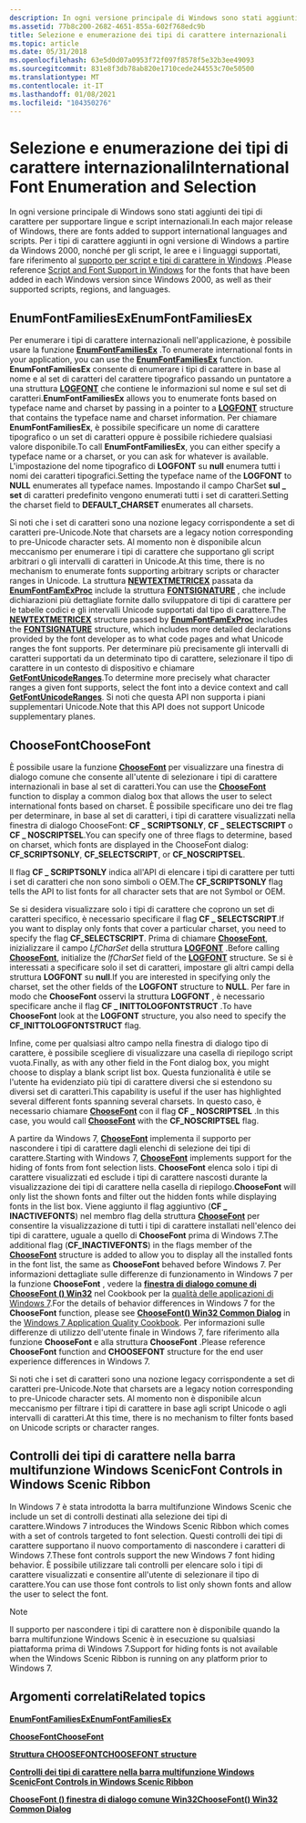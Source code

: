 ```yaml
---
description: In ogni versione principale di Windows sono stati aggiunti dei tipi di carattere per supportare lingue e script internazionali.
ms.assetid: 77b8c200-2682-4651-855a-602f768edc9b
title: Selezione e enumerazione dei tipi di carattere internazionali
ms.topic: article
ms.date: 05/31/2018
ms.openlocfilehash: 63e5d0d07a0953f72f097f8578f5e32b3ee49093
ms.sourcegitcommit: 831e8f3db78ab820e1710cede244553c70e50500
ms.translationtype: MT
ms.contentlocale: it-IT
ms.lasthandoff: 01/08/2021
ms.locfileid: "104350276"
---
```

# <a name="international-font-enumeration-and-selection"></a><span data-ttu-id="157d8-103">Selezione e enumerazione dei tipi di carattere internazionali</span><span class="sxs-lookup"><span data-stu-id="157d8-103">International Font Enumeration and Selection</span></span>

<span data-ttu-id="157d8-104">In ogni versione principale di Windows sono stati aggiunti dei tipi di carattere per supportare lingue e script internazionali.</span><span class="sxs-lookup"><span data-stu-id="157d8-104">In each major release of Windows, there are fonts added to support international languages and scripts.</span></span> <span data-ttu-id="157d8-105">Per i tipi di carattere aggiunti in ogni versione di Windows a partire da Windows 2000, nonché per gli script, le aree e i linguaggi supportati, fare riferimento al [supporto per script e tipi di carattere in Windows](https://msdn.microsoft.com/globalization/mt791278) .</span><span class="sxs-lookup"><span data-stu-id="157d8-105">Please reference [Script and Font Support in Windows](https://msdn.microsoft.com/globalization/mt791278) for the fonts that have been added in each Windows version since Windows 2000, as well as their supported scripts, regions, and languages.</span></span>

## <a name="enumfontfamiliesex"></a><span data-ttu-id="157d8-106">EnumFontFamiliesEx</span><span class="sxs-lookup"><span data-stu-id="157d8-106">EnumFontFamiliesEx</span></span>

<span data-ttu-id="157d8-107">Per enumerare i tipi di carattere internazionali nell'applicazione, è possibile usare la funzione [**EnumFontFamiliesEx**](/windows/win32/api/wingdi/nf-wingdi-enumfontfamiliesexa) .</span><span class="sxs-lookup"><span data-stu-id="157d8-107">To enumerate international fonts in your application, you can use the [**EnumFontFamiliesEx**](/windows/win32/api/wingdi/nf-wingdi-enumfontfamiliesexa) function.</span></span> <span data-ttu-id="157d8-108">**EnumFontFamiliesEx** consente di enumerare i tipi di carattere in base al nome e al set di caratteri del carattere tipografico passando un puntatore a una struttura [**LOGFONT**](/windows/win32/api/wingdi/ns-wingdi-logfonta) che contiene le informazioni sul nome e sul set di caratteri.</span><span class="sxs-lookup"><span data-stu-id="157d8-108">**EnumFontFamiliesEx** allows you to enumerate fonts based on typeface name and charset by passing in a pointer to a [**LOGFONT**](/windows/win32/api/wingdi/ns-wingdi-logfonta) structure that contains the typeface name and charset information.</span></span> <span data-ttu-id="157d8-109">Per chiamare **EnumFontFamiliesEx**, è possibile specificare un nome di carattere tipografico o un set di caratteri oppure è possibile richiedere qualsiasi valore disponibile.</span><span class="sxs-lookup"><span data-stu-id="157d8-109">To call **EnumFontFamiliesEx**, you can either specify a typeface name or a charset, or you can ask for whatever is available.</span></span> <span data-ttu-id="157d8-110">L'impostazione del nome tipografico di **LOGFONT** su **null** enumera tutti i nomi dei caratteri tipografici.</span><span class="sxs-lookup"><span data-stu-id="157d8-110">Setting the typeface name of the **LOGFONT** to **NULL** enumerates all typeface names.</span></span> <span data-ttu-id="157d8-111">Impostando il campo CharSet **sul \_ set** di caratteri predefinito vengono enumerati tutti i set di caratteri.</span><span class="sxs-lookup"><span data-stu-id="157d8-111">Setting the charset field to **DEFAULT\_CHARSET** enumerates all charsets.</span></span>

<span data-ttu-id="157d8-112">Si noti che i set di caratteri sono una nozione legacy corrispondente a set di caratteri pre-Unicode.</span><span class="sxs-lookup"><span data-stu-id="157d8-112">Note that charsets are a legacy notion corresponding to pre-Unicode character sets.</span></span> <span data-ttu-id="157d8-113">Al momento non è disponibile alcun meccanismo per enumerare i tipi di carattere che supportano gli script arbitrari o gli intervalli di caratteri in Unicode.</span><span class="sxs-lookup"><span data-stu-id="157d8-113">At this time, there is no mechanism to enumerate fonts supporting arbitrary scripts or character ranges in Unicode.</span></span> <span data-ttu-id="157d8-114">La struttura [**NEWTEXTMETRICEX**](/windows/win32/api/wingdi/ns-wingdi-newtextmetricexa) passata da [**EnumFontFamExProc**](/previous-versions//dd162618(v=vs.85)) include la struttura [**FONTSIGNATURE**](/windows/win32/api/wingdi/ns-wingdi-fontsignature) , che include dichiarazioni più dettagliate fornite dallo sviluppatore di tipi di carattere per le tabelle codici e gli intervalli Unicode supportati dal tipo di carattere.</span><span class="sxs-lookup"><span data-stu-id="157d8-114">The [**NEWTEXTMETRICEX**](/windows/win32/api/wingdi/ns-wingdi-newtextmetricexa) structure passed by [**EnumFontFamExProc**](/previous-versions//dd162618(v=vs.85)) includes the [**FONTSIGNATURE**](/windows/win32/api/wingdi/ns-wingdi-fontsignature) structure, which includes more detailed declarations provided by the font developer as to what code pages and what Unicode ranges the font supports.</span></span> <span data-ttu-id="157d8-115">Per determinare più precisamente gli intervalli di caratteri supportati da un determinato tipo di carattere, selezionare il tipo di carattere in un contesto di dispositivo e chiamare [**GetFontUnicodeRanges**](/windows/win32/api/wingdi/nf-wingdi-getfontunicoderanges).</span><span class="sxs-lookup"><span data-stu-id="157d8-115">To determine more precisely what character ranges a given font supports, select the font into a device context and call [**GetFontUnicodeRanges**](/windows/win32/api/wingdi/nf-wingdi-getfontunicoderanges).</span></span> <span data-ttu-id="157d8-116">Si noti che questa API non supporta i piani supplementari Unicode.</span><span class="sxs-lookup"><span data-stu-id="157d8-116">Note that this API does not support Unicode supplementary planes.</span></span>

## <a name="choosefont"></a><span data-ttu-id="157d8-117">ChooseFont</span><span class="sxs-lookup"><span data-stu-id="157d8-117">ChooseFont</span></span>

<span data-ttu-id="157d8-118">È possibile usare la funzione [**ChooseFont**](/previous-versions/windows/desktop/legacy/ms646914(v=vs.85)) per visualizzare una finestra di dialogo comune che consente all'utente di selezionare i tipi di carattere internazionali in base al set di caratteri.</span><span class="sxs-lookup"><span data-stu-id="157d8-118">You can use the [**ChooseFont**](/previous-versions/windows/desktop/legacy/ms646914(v=vs.85)) function to display a common dialog box that allows the user to select international fonts based on charset.</span></span> <span data-ttu-id="157d8-119">È possibile specificare uno dei tre flag per determinare, in base al set di caratteri, i tipi di carattere visualizzati nella finestra di dialogo ChooseFont: **CF \_ SCRIPTSONLY**, **CF \_ SELECTSCRIPT** o **CF \_ NOSCRIPTSEL**.</span><span class="sxs-lookup"><span data-stu-id="157d8-119">You can specify one of three flags to determine, based on charset, which fonts are displayed in the ChooseFont dialog: **CF\_SCRIPTSONLY**, **CF\_SELECTSCRIPT**, or **CF\_NOSCRIPTSEL**.</span></span>

<span data-ttu-id="157d8-120">Il flag **CF \_ SCRIPTSONLY** indica all'API di elencare i tipi di carattere per tutti i set di caratteri che non sono simboli o OEM.</span><span class="sxs-lookup"><span data-stu-id="157d8-120">The **CF\_SCRIPTSONLY** flag tells the API to list fonts for all character sets that are not Symbol or OEM.</span></span>

<span data-ttu-id="157d8-121">Se si desidera visualizzare solo i tipi di carattere che coprono un set di caratteri specifico, è necessario specificare il flag **CF \_ SELECTSCRIPT**.</span><span class="sxs-lookup"><span data-stu-id="157d8-121">If you want to display only fonts that cover a particular charset, you need to specify the flag **CF\_SELECTSCRIPT**.</span></span> <span data-ttu-id="157d8-122">Prima di chiamare [**ChooseFont**](/previous-versions/windows/desktop/legacy/ms646914(v=vs.85)), inizializzare il campo *LfCharSet* della struttura [**LOGFONT**](/windows/win32/api/wingdi/ns-wingdi-logfonta) .</span><span class="sxs-lookup"><span data-stu-id="157d8-122">Before calling [**ChooseFont**](/previous-versions/windows/desktop/legacy/ms646914(v=vs.85)), initialize the *lfCharSet* field of the [**LOGFONT**](/windows/win32/api/wingdi/ns-wingdi-logfonta) structure.</span></span> <span data-ttu-id="157d8-123">Se si è interessati a specificare solo il set di caratteri, impostare gli altri campi della struttura **LOGFONT** su **null**.</span><span class="sxs-lookup"><span data-stu-id="157d8-123">If you are interested in specifying only the charset, set the other fields of the **LOGFONT** structure to **NULL**.</span></span> <span data-ttu-id="157d8-124">Per fare in modo che **ChooseFont** osservi la struttura **LOGFONT** , è necessario specificare anche il flag **CF \_ INITTOLOGFONTSTRUCT** .</span><span class="sxs-lookup"><span data-stu-id="157d8-124">To have **ChooseFont** look at the **LOGFONT** structure, you also need to specify the **CF\_INITTOLOGFONTSTRUCT** flag.</span></span>

<span data-ttu-id="157d8-125">Infine, come per qualsiasi altro campo nella finestra di dialogo tipo di carattere, è possibile scegliere di visualizzare una casella di riepilogo script vuota.</span><span class="sxs-lookup"><span data-stu-id="157d8-125">Finally, as with any other field in the Font dialog box, you might choose to display a blank script list box.</span></span> <span data-ttu-id="157d8-126">Questa funzionalità è utile se l'utente ha evidenziato più tipi di carattere diversi che si estendono su diversi set di caratteri.</span><span class="sxs-lookup"><span data-stu-id="157d8-126">This capability is useful if the user has highlighted several different fonts spanning several charsets.</span></span> <span data-ttu-id="157d8-127">In questo caso, è necessario chiamare [**ChooseFont**](/previous-versions/windows/desktop/legacy/ms646914(v=vs.85)) con il flag **CF \_ NOSCRIPTSEL** .</span><span class="sxs-lookup"><span data-stu-id="157d8-127">In this case, you would call [**ChooseFont**](/previous-versions/windows/desktop/legacy/ms646914(v=vs.85)) with the **CF\_NOSCRIPTSEL** flag.</span></span>

<span data-ttu-id="157d8-128">A partire da Windows 7, [**ChooseFont**](/previous-versions/windows/desktop/legacy/ms646914(v=vs.85)) implementa il supporto per nascondere i tipi di carattere dagli elenchi di selezione dei tipi di carattere.</span><span class="sxs-lookup"><span data-stu-id="157d8-128">Starting with Windows 7, [**ChooseFont**](/previous-versions/windows/desktop/legacy/ms646914(v=vs.85)) implements support for the hiding of fonts from font selection lists.</span></span> <span data-ttu-id="157d8-129">**ChooseFont** elenca solo i tipi di carattere visualizzati ed esclude i tipi di carattere nascosti durante la visualizzazione dei tipi di carattere nella casella di riepilogo.</span><span class="sxs-lookup"><span data-stu-id="157d8-129">**ChooseFont** will only list the shown fonts and filter out the hidden fonts while displaying fonts in the list box.</span></span> <span data-ttu-id="157d8-130">Viene aggiunto il flag aggiuntivo (**CF \_ INACTIVEFONTS**) nel membro flag della struttura [**ChooseFont**](/previous-versions/windows/desktop/legacy/ms646914(v=vs.85)) per consentire la visualizzazione di tutti i tipi di carattere installati nell'elenco dei tipi di carattere, uguale a quello di **ChooseFont** prima di Windows 7.</span><span class="sxs-lookup"><span data-stu-id="157d8-130">The additional flag (**CF\_INACTIVEFONTS**) in the flags member of the [**ChooseFont**](/previous-versions/windows/desktop/legacy/ms646914(v=vs.85)) structure is added to allow you to display all the installed fonts in the font list, the same as **ChooseFont** behaved before Windows 7.</span></span> <span data-ttu-id="157d8-131">Per informazioni dettagliate sulle differenze di funzionamento in Windows 7 per la funzione **ChooseFont** , vedere la [**finestra di dialogo comune di ChooseFont () Win32**](../win7appqual/choosefont-win32-common-dialog.md) nel Cookbook per la [qualità delle applicazioni di Windows 7](../win7appqual/windows-7-application-quality-cookbook.md).</span><span class="sxs-lookup"><span data-stu-id="157d8-131">For the details of behavior differences in Windows 7 for the **ChooseFont** function, please see [**ChooseFont() Win32 Common Dialog**](../win7appqual/choosefont-win32-common-dialog.md) in the [Windows 7 Application Quality Cookbook](../win7appqual/windows-7-application-quality-cookbook.md).</span></span> <span data-ttu-id="157d8-132">Per informazioni sulle differenze di utilizzo dell'utente finale in Windows 7, fare riferimento alla funzione **ChooseFont** e alla struttura **ChooseFont** .</span><span class="sxs-lookup"><span data-stu-id="157d8-132">Please reference **ChooseFont** function and **CHOOSEFONT** structure for the end user experience differences in Windows 7.</span></span>

<span data-ttu-id="157d8-133">Si noti che i set di caratteri sono una nozione legacy corrispondente a set di caratteri pre-Unicode.</span><span class="sxs-lookup"><span data-stu-id="157d8-133">Note that charsets are a legacy notion corresponding to pre-Unicode character sets.</span></span> <span data-ttu-id="157d8-134">Al momento non è disponibile alcun meccanismo per filtrare i tipi di carattere in base agli script Unicode o agli intervalli di caratteri.</span><span class="sxs-lookup"><span data-stu-id="157d8-134">At this time, there is no mechanism to filter fonts based on Unicode scripts or character ranges.</span></span>

## <a name="font-controls-in-windows-scenic-ribbon"></a><span data-ttu-id="157d8-135">Controlli dei tipi di carattere nella barra multifunzione Windows Scenic</span><span class="sxs-lookup"><span data-stu-id="157d8-135">Font Controls in Windows Scenic Ribbon</span></span>

<span data-ttu-id="157d8-136">In Windows 7 è stata introdotta la barra multifunzione Windows Scenic che include un set di controlli destinati alla selezione dei tipi di carattere.</span><span class="sxs-lookup"><span data-stu-id="157d8-136">Windows 7 introduces the Windows Scenic Ribbon which comes with a set of controls targeted to font selection.</span></span> <span data-ttu-id="157d8-137">Questi controlli dei tipi di carattere supportano il nuovo comportamento di nascondere i caratteri di Windows 7.</span><span class="sxs-lookup"><span data-stu-id="157d8-137">These font controls support the new Windows 7 font hiding behavior.</span></span> <span data-ttu-id="157d8-138">È possibile utilizzare tali controlli per elencare solo i tipi di carattere visualizzati e consentire all'utente di selezionare il tipo di carattere.</span><span class="sxs-lookup"><span data-stu-id="157d8-138">You can use those font controls to list only shown fonts and allow the user to select the font.</span></span>

> [!Note]  
> <span data-ttu-id="157d8-139">Il supporto per nascondere i tipi di carattere non è disponibile quando la barra multifunzione Windows Scenic è in esecuzione su qualsiasi piattaforma prima di Windows 7.</span><span class="sxs-lookup"><span data-stu-id="157d8-139">Support for hiding fonts is not available when the Windows Scenic Ribbon is running on any platform prior to Windows 7.</span></span>

 

## <a name="related-topics"></a><span data-ttu-id="157d8-140">Argomenti correlati</span><span class="sxs-lookup"><span data-stu-id="157d8-140">Related topics</span></span>

<dl> <dt>

[<span data-ttu-id="157d8-141">**EnumFontFamiliesEx**</span><span class="sxs-lookup"><span data-stu-id="157d8-141">**EnumFontFamiliesEx**</span></span>](/windows/win32/api/wingdi/nf-wingdi-enumfontfamiliesexa)
</dt> <dt>

<span data-ttu-id="157d8-142">[**ChooseFont**](/previous-versions/windows/desktop/legacy/ms646914(v=vs.85))</span><span class="sxs-lookup"><span data-stu-id="157d8-142">[**ChooseFont**](/previous-versions/windows/desktop/legacy/ms646914(v=vs.85))</span></span>
</dt> <dt>

[<span data-ttu-id="157d8-143">**Struttura CHOOSEFONT**</span><span class="sxs-lookup"><span data-stu-id="157d8-143">**CHOOSEFONT structure**</span></span>](/windows/win32/api/commdlg/ns-commdlg-choosefonta)
</dt> <dt>

[<span data-ttu-id="157d8-144">**Controlli dei tipi di carattere nella barra multifunzione Windows Scenic**</span><span class="sxs-lookup"><span data-stu-id="157d8-144">**Font Controls in Windows Scenic Ribbon**</span></span>](../windowsribbon/windowsribbon-element-fontcontrol.md)
</dt> <dt>

[<span data-ttu-id="157d8-145">**ChooseFont () finestra di dialogo comune Win32**</span><span class="sxs-lookup"><span data-stu-id="157d8-145">**ChooseFont() Win32 Common Dialog**</span></span>](../win7appqual/choosefont-win32-common-dialog.md)
</dt> </dl>

 

 
